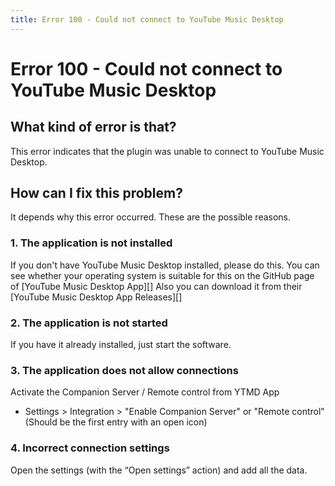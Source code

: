 ```yaml
---
title: Error 100 - Could not connect to YouTube Music Desktop
---
```


# Error 100 - Could not connect to YouTube Music Desktop

## What kind of error is that?

This error indicates that the plugin was unable to connect to YouTube Music Desktop.

## How can I fix this problem?

It depends why this error occurred. These are the possible reasons.

### 1. The application is not installed

If you don't have YouTube Music Desktop installed, please do this.
You can see whether your operating system is suitable for this on the GitHub page of [YouTube Music Desktop App][]
Also you can download it from their [YouTube Music Desktop App Releases][]

### 2. The application is not started

If you have it already installed, just start the software.

### 3. The application does not allow connections

Activate the Companion Server / Remote control from YTMD App

- Settings &gt; Integration &gt; "Enable Companion Server" or "Remote control" (Should be the first entry with an open icon)

### 4. Incorrect connection settings

Open the settings (with the “Open settings” action) and add all the data.
